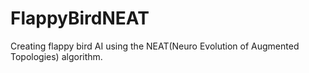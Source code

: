 # FlappyBirdNEAT
Creating flappy bird AI using the NEAT(Neuro Evolution of Augmented Topologies) algorithm.
